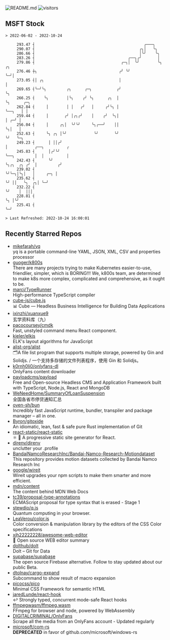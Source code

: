 ![README.md](https://github.com/Gerhut/Gerhut/workflows/README.md/badge.svg)
![visitors](https://visitors.vercel.app/Gerhut/Gerhut?token=8cf69d1f6813d272ef062726b6070c9be4ff72038cfe5a7ded7384a8da65d866)

## MSFT Stock

```
> 2022-06-02 - 2022-10-24

     293.47 ┤                                                ╭───╮                                               
     290.07 ┤                                              ╭╮│   ╰╮                                              
     286.66 ┤                                              │╰╯    ╰╮                                             
     283.26 ┤                                         ╭──╮╭╯       │                                             
     279.86 ┤                                      ╭─╮│  ╰╯        ╰╮ ╭╮                                         
     276.46 ┼╮                                    ╭╯ ╰╯             ╰─╯│                                         
     273.05 ┤│ ╭╮                                 │                    │                                         
     269.65 ┤╰─╯╰╮         ╭╮      ╭─╮           ╭╯                    ╰╮                                        
     266.25 ┤    ╰╮        │╰╮    ╭╯ ╰╮      ╭╮  │                      ╰╮      ╭─╮                              
     262.84 ┤     │        │ │   ╭╯   │     ╭╯╰╮ │                       ╰──╮   │ │                              
     259.44 ┤     │       ╭╯ │╭╮╭╯    │    ╭╯  ╰╮│                          │ ╭─╯ │                              
     256.04 ┤     │     ╭╮│  ╰╯╰╯     ╰╮╭──╯    ││                          ╰╮│   │                              
     252.63 ┤     ╰╮ ╭╮ │╰╯            ╰╯       ╰╯                           ╰╯   ╰─╮                            
     249.23 ┤      │ ││╭╯                                                           │            ╭──╮          ╭ 
     245.83 ┤      │╭╯╰╯                                                            ╰──╮         │  │          │ 
     242.43 ┤      ╰╯                                                                  ╰╮╭╮  ╭╮ ╭╯  │         ╭╯ 
     239.02 ┤                                                                           ╰╯╰─╮│╰╮│   │     ╭─╮ │  
     235.62 ┤                                                                               ╰╯ ││   ╰╮  ╭╮│ ╰─╯  
     232.22 ┤                                                                                  ╰╯    │  │││      
     228.81 ┤                                                                                        ╰╮ │╰╯      
     225.41 ┤                                                                                         ╰─╯        

> Last Refreshed: 2022-10-24 16:00:01
```

## Recently Starred Repos

- [mikefarah/yq](https://github.com/mikefarah/yq)  
  yq is a portable command-line YAML, JSON, XML, CSV and properties processor
- [guoger/k800s](https://github.com/guoger/k800s)  
  There are many projects trying to make Kubernetes easier-to-use, friendlier, simpler, which is BORING!!! We, k800s team, are determined to make k8s more complex, complicated and comprehensive, as it ought to be.
- [marcj/TypeRunner](https://github.com/marcj/TypeRunner)  
  High-performance TypeScript compiler
- [cube-js/cube.js](https://github.com/cube-js/cube.js)  
  📊  Cube — Headless Business Intelligence for Building Data Applications
- [ixinzhi/xuanxue9](https://github.com/ixinzhi/xuanxue9)  
  玄学资料库（九）
- [pacocoursey/cmdk](https://github.com/pacocoursey/cmdk)  
  Fast, unstyled command menu React component.
- [kieler/elkjs](https://github.com/kieler/elkjs)  
  ELK's layout algorithms for JavaScript
- [alist-org/alist](https://github.com/alist-org/alist)  
  🗂️A file list program that supports multiple storage, powered by Gin and Solidjs. / 一个支持多存储的文件列表程序，使用 Gin 和 Solidjs。
- [k0rnh0li0/onlyfans-dl](https://github.com/k0rnh0li0/onlyfans-dl)  
  OnlyFans content downloader
- [payloadcms/payload](https://github.com/payloadcms/payload)  
  Free and Open-source Headless CMS and Application Framework built with TypeScript, Node.js, React and MongoDB
- [WeNeedHome/SummaryOfLoanSuspension](https://github.com/WeNeedHome/SummaryOfLoanSuspension)  
  全国各省市停贷通知汇总
- [oven-sh/bun](https://github.com/oven-sh/bun)  
  Incredibly fast JavaScript runtime, bundler, transpiler and package manager – all in one.
- [Byron/gitoxide](https://github.com/Byron/gitoxide)  
  An idiomatic, lean, fast & safe pure Rust implementation of Git
- [react-static/react-static](https://github.com/react-static/react-static)  
  ⚛️ 🚀 A progressive static site generator for React.
- [direnv/direnv](https://github.com/direnv/direnv)  
  unclutter your .profile
- [BandaiNamcoResearchInc/Bandai-Namco-Research-Motiondataset](https://github.com/BandaiNamcoResearchInc/Bandai-Namco-Research-Motiondataset)  
  This repository provides motion datasets collected by Bandai Namco Research Inc
- [google/wireit](https://github.com/google/wireit)  
  Wireit upgrades your npm scripts to make them smarter and more efficient.
- [mdn/content](https://github.com/mdn/content)  
  The content behind MDN Web Docs
- [tc39/proposal-type-annotations](https://github.com/tc39/proposal-type-annotations)  
  ECMAScript proposal for type syntax that is erased - Stage 1
- [stewdio/q.js](https://github.com/stewdio/q.js)  
  Quantum computing in your browser.
- [LeaVerou/color.js](https://github.com/LeaVerou/color.js)  
  Color conversion & manipulation library by the editors of the CSS Color specifications
- [xjh22222228/awesome-web-editor](https://github.com/xjh22222228/awesome-web-editor)  
  🔨  Open source WEB editor summary
- [dolthub/dolt](https://github.com/dolthub/dolt)  
  Dolt – Git for Data
- [supabase/supabase](https://github.com/supabase/supabase)  
  The open source Firebase alternative. Follow to stay updated about our public Beta.
- [dtolnay/cargo-expand](https://github.com/dtolnay/cargo-expand)  
  Subcommand to show result of macro expansion
- [picocss/pico](https://github.com/picocss/pico)  
  Minimal CSS Framework for semantic HTML
- [jaredLunde/react-hook](https://github.com/jaredLunde/react-hook)  
  ↩ Strongly typed, concurrent mode-safe React hooks
- [ffmpegwasm/ffmpeg.wasm](https://github.com/ffmpegwasm/ffmpeg.wasm)  
  FFmpeg for browser and node, powered by WebAssembly
- [DIGITALCRIMINAL/OnlyFans](https://github.com/DIGITALCRIMINAL/OnlyFans)  
  Scrape all the media from an OnlyFans account - Updated regularly
- [microsoft/com-rs](https://github.com/microsoft/com-rs)  
  **DEPRECATED** in favor of github.com/microsoft/windows-rs
